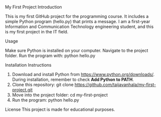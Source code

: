 My First Project
Introduction

This is my first GitHub project for the programming course.
It includes a simple Python program (hello.py) that prints a message.
I am a first-year Information and Communication Technology engineering student, and this is my first project in the IT field.

Usage

Make sure Python is installed on your computer.
Navigate to the project folder.
Run the program with:
python hello.py

Installation Instructions
1. Download and install Python from https://www.python.org/downloads/.  
   During installation, remember to check **Add Python to PATH**.
2. Clone this repository:
   git clone https://github.com/taijavanhala/my-first-project.git
3. Move into the project folder:
   cd my-first-project
4. Run the program:
   python hello.py

License
This project is made for educational purposes.


